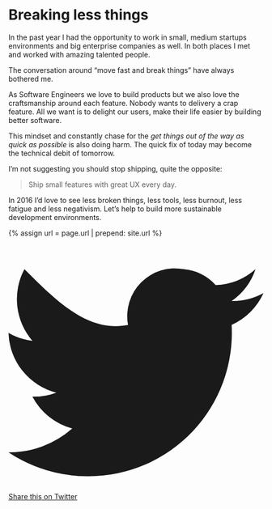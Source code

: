 # Breaking less things

In the past year I had the opportunity to work in small, medium startups environments and big enterprise companies as well. In both places I met and worked with amazing talented people.

The conversation around “move fast and break things” have always bothered me.

As Software Engineers we love to build products but we also love the craftsmanship around each feature. Nobody wants to delivery a crap feature. All we want is to delight our users, make their life easier by building better software.

This mindset and constantly chase for the *get things out of the way as quick as possible* is also doing harm. The quick fix of today may become the technical debit of tomorrow.

I’m not suggesting you should stop shipping, quite the opposite:

> Ship small features with great UX every day.

In 2016 I’d love to see less broken things, less tools, less burnout, less fatigue and less negativism. Let’s help to build more sustainable development environments.

{% assign url = page.url | prepend: site.url %}
<a href="https://twitter.com/intent/tweet?text={{page.title}}&url={{url}}&via=healves82" class="share">
  <i class="icon"><svg data-icon="twitter" viewBox="0 0 32 32" style="fill:currentcolor">
    <path d="M2 4 C6 8 10 12 15 11 A6 6 0 0 1 22 4 A6 6 0 0 1 26 6 A8 8 0 0 0 31 4 A8 8 0 0 1 28 8 A8 8 0 0 0 32 7 A8 8 0 0 1 28 11 A18 18 0 0 1 10 30 A18 18 0 0 1 0 27 A12 12 0 0 0 8 24 A8 8 0 0 1 3 20 A8 8 0 0 0 6 19.5 A8 8 0 0 1 0 12 A8 8 0 0 0 3 13 A8 8 0 0 1 2 4"></path>
  </svg></i> <span>Share this on Twitter</span>
</a>
